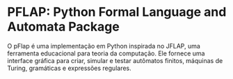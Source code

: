 # PFLAP: Python Formal Language and Automata Package

O pFlap é uma implementação em Python inspirada no JFLAP, uma ferramenta educacional para teoria da computação. Ele fornece uma interface gráfica para criar, simular e testar autômatos finitos, máquinas de Turing, gramáticas e expressões regulares.